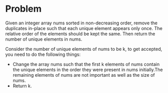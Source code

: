 # Problem

Given an integer array nums sorted in non-decreasing order, remove the duplicates in-place such that each unique element appears only once. The relative order of the elements should be kept the same. Then return the number of unique elements in nums.

Consider the number of unique elements of nums to be k, to get accepted, you need to do the following things:

* Change the array nums such that the first k elements of nums contain the unique elements in the order they were present in nums initially.The remaining elements of nums are not important as well as the size of nums.
* Return k.

  
